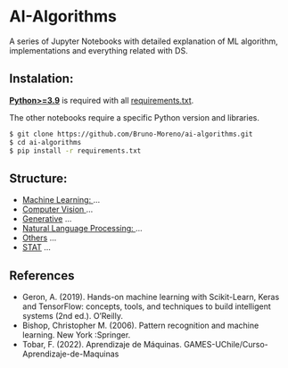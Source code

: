 # AI-Algorithms

A series of Jupyter Notebooks with detailed explanation of ML algorithm, implementations and everything related with DS. 

## Instalation: 

[**Python>=3.9**](https://www.python.org/) is required with all
[requirements.txt](requirements.txt).

The other notebooks require a specific Python version and libraries. 

```bash
$ git clone https://github.com/Bruno-Moreno/ai-algorithms.git
$ cd ai-algorithms
$ pip install -r requirements.txt
```

## Structure: 
 - [Machine Learning: ](/ML) ... 
 - [Computer Vision ](/CV) ...
 - [Generative](/GEN) ...
 - [Natural Language Processing: ](/NLP) ... 
 - [Others](/Others) ... 
 - [STAT](/STAT) ...

## References
 - Geron, A. (2019). Hands-on machine learning with Scikit-Learn, Keras and TensorFlow: concepts, tools, and techniques to build intelligent systems (2nd ed.). O’Reilly.
 - Bishop, Christopher M. (2006). Pattern recognition and machine learning. New York :Springer.
 - Tobar, F. (2022). Aprendizaje de Máquinas. GAMES-UChile/Curso-Aprendizaje-de-Maquinas
